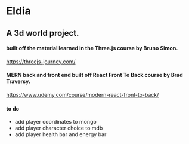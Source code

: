 # Eldia

## A 3d world project.

#### built off the material learned in the Three.js course by Bruno Simon.

https://threejs-journey.com/

#### MERN back and front end built off React Front To Back course by Brad Traversy.

https://www.udemy.com/course/modern-react-front-to-back/

#### to do

- add player coordinates to mongo
- add player character choice to mdb
- add player health bar and energy bar
